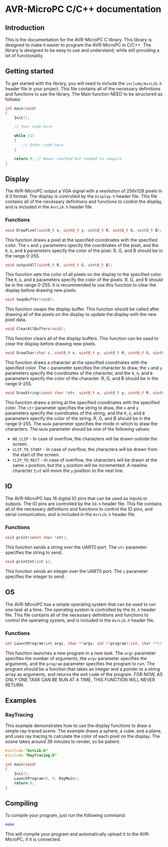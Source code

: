# AVR-MicroPC C/C++ documentation

## Introduction
This is the documentation for the AVR-MicroPC C library. This library is designed to make it easier to program the AVR-MicroPC in C/C++. The library is designed to be easy to use and understand, while still providing a lot of functionality.

## Getting started
To get started with the library, you will need to include the `include/AvrLib.h` header file in your project. This file contains all of the necessary definitions and functions to use the library.
The Main function NEED to be structured as follows:
```c
int main(void)
{
    Init();

    // Your code here

    while (1)
    {
        // Other code here
    }

    return 0; // Never reached but needed to compile
}
```

## Display

The AVR-MicroPC output a VGA signal with a resolution of 256x128 pixels in 4:3 format. The display is controlled by the `Display.h` header file. This file contains all of the necessary definitions and functions to control the display, and is included in the `AvrLib.h` header file.

### Functions

```c
void DrawPixel(uint8_t x, uint8_t y, uint8_t R, uint8_t G, uint8_t B);
```
This function draws a pixel at the specified coordinates with the specified color. The `x` and `y` parameters specify the coordinates of the pixel, and the `R`, `G`, and `B` parameters specify the color of the pixel. R, G, and B should be in the range 0-255.

```c
void outputAll(uint8_t R, uint8_t G, uint8_t B);
```
This function sets the color of all pixels on the display to the specified color. The `R`, `G`, and `B` parameters specify the color of the pixels. R, G, and B should be in the range 0-255. It is recommended to use this function to clear the display before drawing new pixels.

```c
void SwapBuffer(void);
```
This function swaps the display buffer. This function should be called after drawing all of the pixels on the display to update the display with the new pixel data.

```c
void ClearAllBuffers(void);
```
This function clears all of the display buffers. This function can be used to clear the display before drawing new pixels.

```c
void DrawChar(char c, uint8_t x, uint8_t y, uint8_t R, uint8_t G, uint8_t B);
```
This function draws a character at the specified coordinates with the specified color. The `c` parameter specifies the character to draw, the `x` and `y` parameters specify the coordinates of the character, and the `R`, `G`, and `B` parameters specify the color of the character. R, G, and B should be in the range 0-255.

```c
void DrawString(const char *str, uint8_t x, uint8_t y, uint8_t R, uint8_t G, uint8_t B, DrawCharMode_t mode);
```
This function draws a string at the specified coordinates with the specified color. The `str` parameter specifies the string to draw, the `x` and `y` parameters specify the coordinates of the string, and the `R`, `G`, and `B` parameters specify the color of the string. R, G, and B should be in the range 0-255. The `mode` parameter specifies the mode in which to draw the characters. The `mode` parameter should be one of the following values:
- `NO_CLIP` - In case of overflow, the characters will be drawn outside the screen.
- `CLIP_TO_START` - In case of overflow, the characters will be drawn from the start of the screen.
- `CLIP_TO_RECT` - In case of overflow, the characters will be drawn at the same `x` position, but the `y` position will be incremented.
A newline character (`\n`) will move the `y` position to the next line.

## IO
The AVR-MicroPC has 16 digital IO pins that can be used as inputs or outputs. The IO pins are controlled by the `IO.h` header file. This file contains all of the necessary definitions and functions to control the IO pins, and serial comunication, and is included in the `AvrLib.h` header file.

### Functions

```c
void print(const char *str);
```
This function sends a string over the UART0 port. The `str` parameter specifies the string to send.

```c
void printInt(int i);
```
This function sends an integer over the UART0 port. The `i` parameter specifies the integer to send.

## OS

The AVR-MicroPC has a simple operating system that can be used to run one task at a time. The operating system is controlled by the `OS.h` header file. This file contains all of the necessary definitions and functions to control the operating system, and is included in the `AvrLib.h` header file.

### Functions

```c
int LaunchProgram(int argc, char **argv, int (*program)(int, char **));
```
This function launches a new program in a new task. The `argc` parameter specifies the number of arguments, the `argv` parameter specifies the arguments, and the `program` parameter specifies the program to run. The program should be a function that takes an integer and a pointer to a string array as arguments, and returns the exit code of the program.
FOR NOW, AS ONLY ONE TASK CAN BE RUN AT A TIME, THIS FUNCTION WILL NEVER RETURN.

## Examples

### RayTracing

This example demonstrates how to use the display functions to draw a simple ray-traced scene. The example draws a sphere, a cube, and a plane, and uses ray tracing to calculate the color of each pixel on the display.
The scene takes around 38 minutes to render, so be patient.
```c
#include "AvrLib.h"
#include "RayTracing.h"

int main(void)
{
    Init();
    LaunchProgram(0, 0, RayMain);
    return 0;
}
```

## Compiling

To compile your program, just run the following command:
```bash
make
```
This will compile your program and automatically upload it to the AVR-MicroPC, if it is connected.